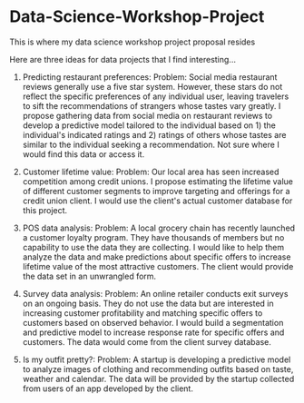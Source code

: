 # Data-Science-Workshop-Project
This is where my data science workshop project proposal resides

Here are three ideas for data projects that I find interesting...

1) Predicting restaurant preferences:
Problem: Social media restaurant reviews generally use a five star system. However, these stars do not reflect the specific preferences of any individual user, leaving travelers to sift the recommendations of strangers whose tastes vary greatly. 
I propose gathering data from social media on restaurant reviews to develop a predictive model tailored to the individual based on 1) the individual's indicated ratings and 2) ratings of others whose tastes are similar to the individual seeking a recommendation. Not sure where I would find this data or access it.

2) Customer lifetime value:
Problem: Our local area has seen increased competition among credit unions. I propose estimating the lifetime value of different customer segments to improve targeting and offerings for a credit union client. I would use the client's actual customer database for this project.

3) POS data analysis:
Problem: A local grocery chain has recently launched a customer loyalty program. They have thousands of members but no capability to use the data they are collecting. I would like to help them analyze the data and make predictions about specific offers to increase lifetime value of the most attractive customers. The client would provide the data set in an unwrangled form.

4) Survey data analysis:
Problem: An online retailer conducts exit surveys on an ongoing basis. They do not use the data but are interested in increasing customer profitability and matching specific offers to customers based on observed behavior. I would build a segmentation and predictive model to increase response rate for specific offers and customers. The data would come from the client survey database.

5) Is my outfit pretty?:
Problem: A startup is developing a predictive model to analyze images of clothing and recommending outfits based on taste, weather and calendar. The data will be provided by the startup collected from users of an app developed by the client.

